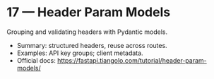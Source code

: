 # 17 — Header Param Models

Grouping and validating headers with Pydantic models.

- Summary: structured headers, reuse across routes.
- Examples: API key groups; client metadata.
- Official docs: https://fastapi.tiangolo.com/tutorial/header-param-models/


